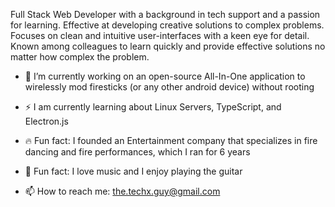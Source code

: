 Full Stack Web Developer with a background in tech support and a passion for learning. Effective at developing creative solutions to complex problems. Focuses on clean and intuitive user-interfaces with a keen eye for detail. Known among colleagues to learn quickly and provide effective solutions no matter how complex the problem.


- 🔭 I’m currently working on an open-source All-In-One application to wirelessly mod firesticks (or any other android device) without rooting

- ⚡ I am currently learning about Linux Servers, TypeScript, and Electron.js 

- 🔥 Fun fact: I founded an Entertainment company that specializes in fire dancing and fire performances, which I ran for 6 years

- 🎸 Fun fact: I love music and I enjoy playing the guitar

- 📫 How to reach me: the.techx.guy@gmail.com
